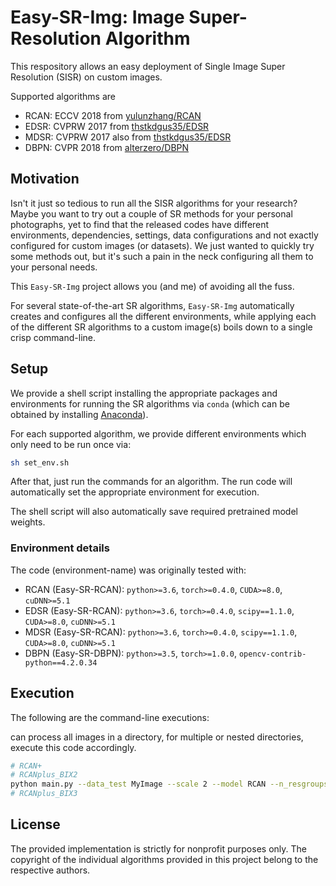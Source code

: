 # Easy-SR-Img: Image Super-Resolution Algorithm
This respository allows an easy deployment of Single Image Super Resolution (SISR) on custom images.

Supported algorithms are
- RCAN: ECCV 2018 from [yulunzhang/RCAN](https://github.com/yulunzhang/RCAN)
- EDSR: CVPRW 2017 from [thstkdgus35/EDSR](https://github.com/thstkdgus35/EDSR-PyTorch)
- MDSR: CVPRW 2017 also from [thstkdgus35/EDSR](https://github.com/thstkdgus35/EDSR-PyTorch)
- DBPN: CVPR 2018 from [alterzero/DBPN](https://github.com/alterzero/DBPN-Pytorch)

## Motivation
Isn't it just so tedious to run all the SISR algorithms for your research?
Maybe you want to try out a couple of SR methods for your personal photographs, yet to find that the released codes have different environments, dependencies, settings, data configurations and not exactly configured for custom images (or datasets).
We just wanted to quickly try some methods out, but it's such a pain in the neck configuring all them to your personal needs.

This `Easy-SR-Img` project allows you (and me) of avoiding all the fuss.

For several state-of-the-art SR algorithms, `Easy-SR-Img` automatically creates and configures all the different environments, while applying each of the different SR algorithms to a custom image(s) boils down to a single crisp command-line.

## Setup
We provide a shell script installing the appropriate packages and environments for running the SR algorithms via `conda` (which can be obtained by installing [Anaconda](https://www.anaconda.com/)).

For each supported algorithm, we provide different environments which only need to be run once via:

```bash
sh set_env.sh
```

After that, just run the commands for an algorithm.
The run code will automatically set the appropriate environment for execution.

The shell script will also automatically save required pretrained model weights.

### Environment details
The code (environment-name) was originally tested with: 
- RCAN (Easy-SR-RCAN): `python>=3.6`, `torch>=0.4.0`, `CUDA>=8.0`, `cuDNN>=5.1`
- EDSR (Easy-SR-RCAN): `python>=3.6`, `torch>=0.4.0`, `scipy==1.1.0`, `CUDA>=8.0`, `cuDNN>=5.1`
- MDSR (Easy-SR-RCAN): `python>=3.6`, `torch>=0.4.0`, `scipy==1.1.0`, `CUDA>=8.0`, `cuDNN>=5.1`
- DBPN (Easy-SR-DBPN): `python>=3.5`, `torch>=1.0.0`, `opencv-contrib-python==4.2.0.34`

## Execution
The following are the command-line executions:

can process all images in a directory, for multiple or nested directories, execute this code accordingly. 


```bash
# RCAN+
# RCANplus_BIX2
python main.py --data_test MyImage --scale 2 --model RCAN --n_resgroups 10 --n_resblocks 20 --n_feats 64 --pre_train ../model/RCAN_BIX2.pt --test_only --save_results --chop --self_ensemble --save 'RCANplus' --testpath ../LR/LRBI --testset Set5
# RCANplus_BIX3
```



## License
The provided implementation is strictly for nonprofit purposes only. 
The copyright of the individual algorithms provided in this project belong to the respective authors.